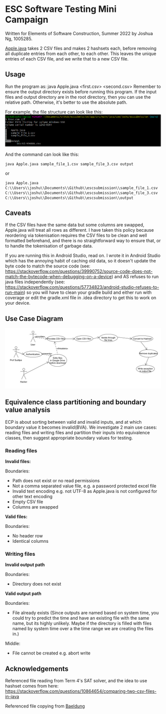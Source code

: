 # ESC Software Testing Mini Campaign

Written for Elements of Software Construction, Summer 2022 by Joshua Ng, 1005285.

[Apple.java](../main/app/src/main/java/com/joshu/escsubmission/Apple.java) takes 2 CSV files and makes 2 hashsets each, before removing all duplicate entries from each other, to each other. This leaves the unique entries of each CSV file, and we write that to a new CSV file.

## Usage
Run the program as: 
java Apple.java <first.csv> <second.csv> <output directory>
Remember to ensure the output directory exists before running this program. If the input files and output directory are in the root directory, then you can use the relative path. Otherwise, it's better to use the absolute path.

For example, the file structure can look like this:
<img src=https://github.com/brutatoasta/escsubmission/blob/main/tree.png>

And the command can look like this: 
```
java Apple.java sample_file_1.csv sample_file_3.csv output
```
or
```
java Apple.java C:\\Users\\joshu\\Documents\\Github\\escsubmission\\sample_file_1.csv C:\\Users\\joshu\\Documents\\Github\\escsubmission\\sample_file_3.csv C:\\Users\\joshu\\Documents\\Github\\escsubmission\\output
```

## Caveats
If the CSV files have the same data but some columns are swapped, Apple.java will treat all rows as different.
I have taken this policy because reordering via tokenisation requires the CSV files to be clean and well formatted beforehand, and there is no straightforward way to ensure that, or to handle the tokenisation of garbage data.

If you are running this in Android Studio, read on. 
I wrote it in Android Studio which has the annoying habit of caching old data, so it doesn't update the byte code to match the source code (see: https://stackoverflow.com/questions/39990752/source-code-does-not-match-the-bytecode-when-debugging-on-a-device)
and AS refuses to run java files independently (see: https://stackoverflow.com/questions/57734823/android-studio-refuses-to-run-main) so you will have to clean your gradle build and either run with coverage or edit the gradle.xml file in .idea directory to get this to work on your device.

## Use Case Diagram
<img src=https://github.com/brutatoasta/escsubmission/blob/main/wk8_use_case_diagram.jpg >

## Equivalence class partitioning and boundary value analysis

ECP is about sorting between valid and invalid inputs, and at which boundary value it becomes invalid(BVA).
We investigate 2 main use cases: reading files and writing files and partition their inputs into equivalence classes, then suggest appropriate boundary values for testing.

### Reading files
**Invalid files:**

Boundaries: 
- Path does not exist or no read permissions
- Not a comma separated value file, e.g. a password protected excel file
- Invalid text encoding e.g. not UTF-8 as Apple.java is not configured for other text encoding
- Empty CSV file
- Columns are swapped

**Valid files:**

Boundaries:
- No header row
- Identical columns

### Writing files
**Invalid output path**

Boundaries:
- Directory does not exist

**Valid output path**

Boundaries:
- File already exists (Since outputs are named based on system time, you could try to predict the time and have an existing file with the same name, but its highly unlikely. Maybe if the directory is filled with files named by system time over a the time range we are creating the files in.)

Middle: 

- File cannot be created e.g. abort write

## Acknowledgements
Referenced file reading from Term 4's SAT solver, and the idea to use hashset comes from here: https://stackoverflow.com/questions/10864654/comparing-two-csv-files-in-java

Referenced file copying from [Baeldung](https://www.baeldung.com/java-copy-file)
